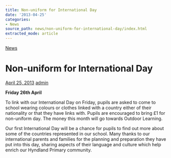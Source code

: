 ```yaml
---
title: Non-uniform for International Day
date: '2013-04-25'
categories:
- News
source_path: news/non-uniform-for-international-day/index.html
extracted_mode: article
---
```

[News](category/news/)

# Non-uniform for International Day

[April 25, 2013](news/non-uniform-for-international-day/) [admin](author/admin/)

**Friday 26th April**

To link with our International Day on Friday, pupils are asked to come to school wearing colours or clothes linked with a country either of their nationality or that they have links with. Pupils are encouraged to bring £1 for non-uniform day. The money this month will go towards Outdoor Learning.

Our first International Day will be a chance for pupils to find out more about some of the countries represented in our school. Many thanks to our international parents and families for the planning and preparation they have put into this day, sharing aspects of their language and culture which help enrich our Hyndland Primary community.
